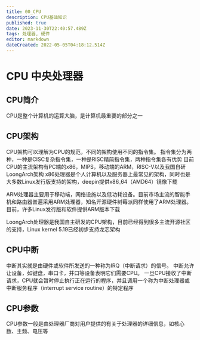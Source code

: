 ```yaml
---
title: 00_CPU
description: CPU基础知识
published: true
date: 2023-11-30T22:40:57.489Z
tags: 处理器, 硬件
editor: markdown
dateCreated: 2022-05-05T04:18:12.514Z
---
```


# CPU 中央处理器
## CPU简介
CPU是整个计算机的运算大脑，是计算机最重要的部分之一

## CPU架构
CPU架构可以理解为CPU的规范，不同的架构使用不同的指令集。
指令集分为两种，一种是CISC复杂指令集，一种是RISC精简指令集，两种指令集各有优势
目前CPU的主流架构有PC端的x86，MIPS，移动端的ARM，RISC-V以及我国自研LoongArch架构
x86处理器是个人计算机以及服务器上最常见的架构，同时也是大多数Linux发行版支持的架构，deepin提供x86_64（AMD64）镜像下载

ARM处理器主要用于移动端，网络设施以及低功耗设备。目前市场主流的智能手机和路由器普遍采用ARM处理器，知名开源硬件树莓派同样使用了ARM处理器。目前，许多Linux发行版和软件提供ARM版本下载

LoongArch处理器是我国自主研发的CPU架构，目前已经得到很多主流开源社区的支持，Linux kernel 5.19已经初步支持龙芯架构

## CPU中断
中断其实就是由硬件或软件所发送的一种称为IRQ（中断请求）的信号。 中断允许让设备，如键盘，串口卡，并口等设备表明它们需要CPU。 一旦CPU接收了中断请求，CPU就会暂时停止执行正在运行的程序，并且调用一个称为中断处理器或中断服务程序（interrupt service routine）的特定程序

## CPU参数
CPU参数一般是由处理器厂商对用户提供的有关于处理器的详细信息，如核心数、主频、电压等